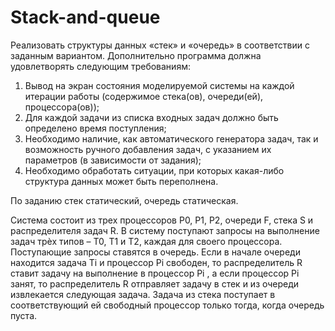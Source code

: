 # Stack-and-queue
Реализовать структуры данных «стек» и «очередь» в соответствии с 
заданным вариантом. Дополнительно программа должна удовлетворять 
следующим требованиям:
1) Вывод на экран состояния моделируемой системы на каждой 
итерации работы (содержимое стека(ов), очереди(ей), 
процессора(ов));
2) Для каждой задачи из списка входных задач должно быть 
определено время поступления;
3) Необходимо наличие, как автоматического генератора задач, так и 
возможность ручного добавления задач, с указанием их параметров 
(в зависимости от задания);
4) Необходимо обработать ситуации, при которых какая-либо
структура данных может быть переполнена.

По заданию стек статический, очередь статическая.

Система состоит из трех процессоров P0, P1, P2, очереди F, стека S и 
распределителя задач R. В систему поступают запросы на выполнение задач 
трѐх типов – T0, T1 и T2, каждая для своего процессора.
Поступающие запросы ставятся в очередь. Если в начале очереди 
находится задача Ti и процессор Pi свободен, то распределитель R ставит 
задачу на выполнение в процессор Pi
, а если процессор Pi занят, то 
распределитель R отправляет задачу в стек и из очереди извлекается 
следующая задача. Задача из стека поступает в соответствующий ей 
свободный процессор только тогда, когда очередь пуста.  
